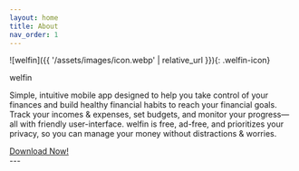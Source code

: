 ```yaml
---
layout: home
title: About
nav_order: 1
---
```


![welfin]({{ '/assets/images/icon.webp' | relative_url }}){: .welfin-icon}

<p class="fs-8 fw-500 lh-0 text-center">
welfin
</p>
<p class="fs-4 lh-tight text-center">
Simple, intuitive mobile app designed to help you take control of your finances and build healthy financial habits to reach your financial goals. Track your incomes & expenses, set budgets, and monitor your progress—all with friendly user-interface. welfin is free, ad-free, and prioritizes your privacy, so you can manage your money without distractions & worries.
</p>


<div class="main-menu">
  <a href="{{ site.baseurl }}/download" class="button download-button">
    Download Now!
  </a>
</div>
---
